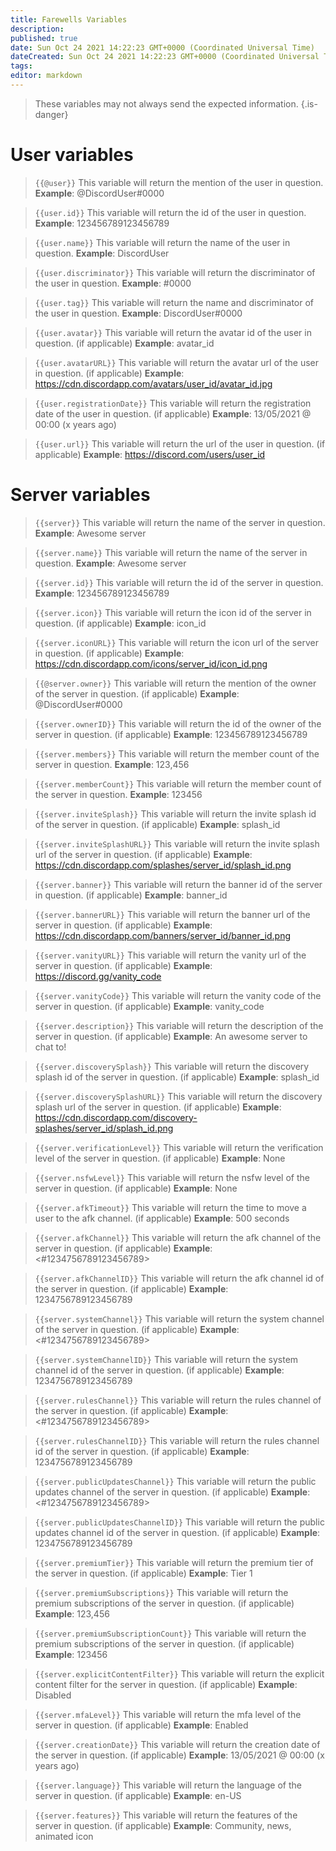 ```yaml
---
title: Farewells Variables
description:
published: true
date: Sun Oct 24 2021 14:22:23 GMT+0000 (Coordinated Universal Time)
dateCreated: Sun Oct 24 2021 14:22:23 GMT+0000 (Coordinated Universal Time)
tags:
editor: markdown
---
```


> These variables may not always send the expected information.
{.is-danger}

# User variables

> `{{@user}}`
> This variable will return the mention of the user in question.
> **Example**: @DiscordUser#0000

> `{{user.id}}`
> This variable will return the id of the user in question.
> **Example**: 123456789123456789

> `{{user.name}}`
> This variable will return the name of the user in question.
> **Example**: DiscordUser

> `{{user.discriminator}}`
> This variable will return the discriminator of the user in question.
> **Example**: #0000

> `{{user.tag}}`
> This variable will return the name and discriminator of the user in question.
> **Example**: DiscordUser#0000

> `{{user.avatar}}`
> This variable will return the avatar id of the user in question. (if applicable)
> **Example**: avatar_id

> `{{user.avatarURL}}`
> This variable will return the avatar url of the user in question. (if applicable)
> **Example**: https://cdn.discordapp.com/avatars/user_id/avatar_id.jpg

> `{{user.registrationDate}}`
> This variable will return the registration date of the user in question. (if applicable)
> **Example**: 13/05/2021 @ 00:00 (x years ago)

> `{{user.url}}`
> This variable will return the url of the user in question. (if applicable)
> **Example**: https://discord.com/users/user_id

# Server variables

> `{{server}}`
> This variable will return the name of the server in question.
> **Example**: Awesome server

> `{{server.name}}`
> This variable will return the name of the server in question.
> **Example**: Awesome server

> `{{server.id}}`
> This variable will return the id of the server in question.
> **Example**: 123456789123456789

> `{{server.icon}}`
> This variable will return the icon id of the server in question. (if applicable)
> **Example**: icon_id

> `{{server.iconURL}}`
> This variable will return the icon url of the server in question. (if applicable)
> **Example**: https://cdn.discordapp.com/icons/server_id/icon_id.png

> `{{@server.owner}}`
> This variable will return the mention of the owner of the server in question. (if applicable)
> **Example**: @DiscordUser#0000

> `{{server.ownerID}}`
> This variable will return the id of the owner of the server in question. (if applicable)
> **Example**: 123456789123456789

> `{{server.members}}`
> This variable will return the member count of the server in question.
> **Example**: 123,456

> `{{server.memberCount}}`
> This variable will return the member count of the server in question.
> **Example**: 123456

> `{{server.inviteSplash}}`
> This variable will return the invite splash id of the server in question. (if applicable)
> **Example**: splash_id

> `{{server.inviteSplashURL}}`
> This variable will return the invite splash url of the server in question. (if applicable)
> **Example**: https://cdn.discordapp.com/splashes/server_id/splash_id.png

> `{{server.banner}}`
> This variable will return the banner id of the server in question. (if applicable)
> **Example**: banner_id

> `{{server.bannerURL}}`
> This variable will return the banner url of the server in question. (if applicable)
> **Example**: https://cdn.discordapp.com/banners/server_id/banner_id.png

> `{{server.vanityURL}}`
> This variable will return the vanity url of the server in question. (if applicable)
> **Example**: https://discord.gg/vanity_code

> `{{server.vanityCode}}`
> This variable will return the vanity code of the server in question. (if applicable)
> **Example**: vanity_code

> `{{server.description}}`
> This variable will return the description of the server in question. (if applicable)
> **Example**: An awesome server to chat to!

> `{{server.discoverySplash}}`
> This variable will return the discovery splash id of the server in question. (if applicable)
> **Example**: splash_id

> `{{server.discoverySplashURL}}`
> This variable will return the discovery splash url of the server in question. (if applicable)
> **Example**: https://cdn.discordapp.com/discovery-splashes/server_id/splash_id.png

> `{{server.verificationLevel}}`
> This variable will return the verification level of the server in question. (if applicable)
> **Example**: None

> `{{server.nsfwLevel}}`
> This variable will return the nsfw level of the server in question. (if applicable)
> **Example**: None

> `{{server.afkTimeout}}`
> This variable will return the time to move a user to the afk channel. (if applicable)
> **Example**: 500 seconds

> `{{server.afkChannel}}`
> This variable will return the afk channel of the server in question. (if applicable)
> **Example**: <#1234756789123456789>

> `{{server.afkChannelID}}`
> This variable will return the afk channel id of the server in question. (if applicable)
> **Example**: 1234756789123456789

> `{{server.systemChannel}}`
> This variable will return the system channel of the server in question. (if applicable)
> **Example**: <#1234756789123456789>

> `{{server.systemChannelID}}`
> This variable will return the system channel id of the server in question. (if applicable)
> **Example**: 1234756789123456789

> `{{server.rulesChannel}}`
> This variable will return the rules channel of the server in question. (if applicable)
> **Example**: <#1234756789123456789>

> `{{server.rulesChannelID}}`
> This variable will return the rules channel id of the server in question. (if applicable)
> **Example**: 1234756789123456789

> `{{server.publicUpdatesChannel}}`
> This variable will return the public updates channel of the server in question. (if applicable)
> **Example**: <#1234756789123456789>

> `{{server.publicUpdatesChannelID}}`
> This variable will return the public updates channel id of the server in question. (if applicable)
> **Example**: 1234756789123456789

> `{{server.premiumTier}}`
> This variable will return the premium tier of the server in question. (if applicable)
> **Example**: Tier 1

> `{{server.premiumSubscriptions}}`
> This variable will return the premium subscriptions of the server in question. (if applicable)
> **Example**: 123,456

> `{{server.premiumSubscriptionCount}}`
> This variable will return the premium subscriptions of the server in question. (if applicable)
> **Example**: 123456

> `{{server.explicitContentFilter}}`
> This variable will return the explicit content filter for the server in question. (if applicable)
> **Example**: Disabled

> `{{server.mfaLevel}}`
> This variable will return the mfa level of the server in question. (if applicable)
> **Example**: Enabled

> `{{server.creationDate}}`
> This variable will return the creation date of the server in question. (if applicable)
> **Example**: 13/05/2021 @ 00:00 (x years ago)

> `{{server.language}}`
> This variable will return the language of the server in question. (if applicable)
> **Example**: en-US

> `{{server.features}}`
> This variable will return the features of the server in question. (if applicable)
> **Example**: Community, news, animated icon